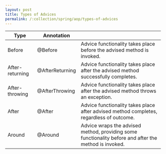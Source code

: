 ```yaml
---
layout: post
title: Types of Advices
permalink: /:collection/spring/aop/types-of-advices
---
```


|Type|Annotation||
|---|---|---|
|Before         |@Before        |Advice functionality takes place before the advised method is invoked.|
|After-returning|@AfterReturning|Advice functionality takes place after the advised method successfully completes.|
|After-throwing |@AfterThrowing |Advice functionality takes place after the advised method throws an exception.|
|After          |@After         |Advice functionality takes place after advised method completes, regardless of outcome.|
|Around         |@Around	    |Advice wraps the advised method, providing some functionality before and after the method is invoked.|
